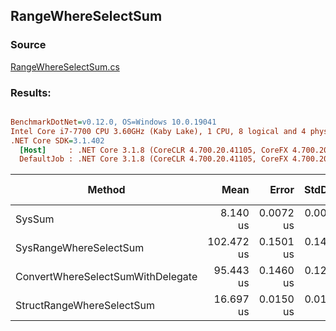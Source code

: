 ﻿## RangeWhereSelectSum

### Source
[RangeWhereSelectSum.cs](../../src/StructLinq.Benchmark/RangeWhereSelectSum.cs)

### Results:
``` ini

BenchmarkDotNet=v0.12.0, OS=Windows 10.0.19041
Intel Core i7-7700 CPU 3.60GHz (Kaby Lake), 1 CPU, 8 logical and 4 physical cores
.NET Core SDK=3.1.402
  [Host]     : .NET Core 3.1.8 (CoreCLR 4.700.20.41105, CoreFX 4.700.20.41903), X64 RyuJIT
  DefaultJob : .NET Core 3.1.8 (CoreCLR 4.700.20.41105, CoreFX 4.700.20.41903), X64 RyuJIT


```
|                            Method |       Mean |     Error |    StdDev | Ratio | RatioSD | Gen 0 | Gen 1 | Gen 2 | Allocated |
|---------------------------------- |-----------:|----------:|----------:|------:|--------:|------:|------:|------:|----------:|
|                            SysSum |   8.140 us | 0.0072 us | 0.0063 us |  1.00 |    0.00 |     - |     - |     - |         - |
|            SysRangeWhereSelectSum | 102.472 us | 0.1501 us | 0.1404 us | 12.59 |    0.02 |     - |     - |     - |     160 B |
| ConvertWhereSelectSumWithDelegate |  95.443 us | 0.1460 us | 0.1294 us | 11.72 |    0.02 |     - |     - |     - |      80 B |
|         StructRangeWhereSelectSum |  16.697 us | 0.0150 us | 0.0133 us |  2.05 |    0.00 |     - |     - |     - |         - |
